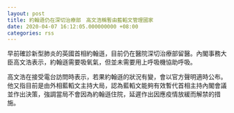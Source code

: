 ```yaml
---
layout: post
title: 約翰遜仍在深切治療部　高文浩稱暫由藍轁文管理國家
date: 2020-04-07 16:12:05.000000000 +08:00
categories: rss
---
```


早前確診新型肺炎的英國首相約翰遜，目前仍在醫院深切治療部留醫。內閣事務大臣高文浩表示，約翰遜需要吸氧氣，但並未需要用上呼吸機協助呼吸。

高文浩在接受電台訪問時表示，若果約翰遜的狀況有變，會以官方聲明適時公布。他又指目前是由外相藍轁文主持大局，認為藍轁文能夠有效暫代首相主持內閣會議並作出決策，強調當局不會因為約翰遜住院，延遲作出因應疫情放緩而解禁的措施。
